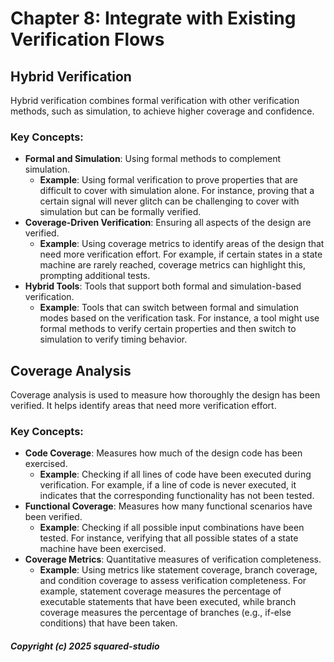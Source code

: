 # Chapter 8: Integrate with Existing Verification Flows

## Hybrid Verification
Hybrid verification combines formal verification with other verification methods, such as simulation, to achieve higher coverage and confidence.

### Key Concepts:
- **Formal and Simulation**: Using formal methods to complement simulation.
  - **Example**: Using formal verification to prove properties that are difficult to cover with simulation alone. For instance, proving that a certain signal will never glitch can be challenging to cover with simulation but can be formally verified.
- **Coverage-Driven Verification**: Ensuring all aspects of the design are verified.
  - **Example**: Using coverage metrics to identify areas of the design that need more verification effort. For example, if certain states in a state machine are rarely reached, coverage metrics can highlight this, prompting additional tests.
- **Hybrid Tools**: Tools that support both formal and simulation-based verification.
  - **Example**: Tools that can switch between formal and simulation modes based on the verification task. For instance, a tool might use formal methods to verify certain properties and then switch to simulation to verify timing behavior.

## Coverage Analysis
Coverage analysis is used to measure how thoroughly the design has been verified. It helps identify areas that need more verification effort.

### Key Concepts:
- **Code Coverage**: Measures how much of the design code has been exercised.
  - **Example**: Checking if all lines of code have been executed during verification. For example, if a line of code is never executed, it indicates that the corresponding functionality has not been tested.
- **Functional Coverage**: Measures how many functional scenarios have been verified.
  - **Example**: Checking if all possible input combinations have been tested. For instance, verifying that all possible states of a state machine have been exercised.
- **Coverage Metrics**: Quantitative measures of verification completeness.
  - **Example**: Using metrics like statement coverage, branch coverage, and condition coverage to assess verification completeness. For example, statement coverage measures the percentage of executable statements that have been executed, while branch coverage measures the percentage of branches (e.g., if-else conditions) that have been taken.

##### Copyright (c) 2025 squared-studio


